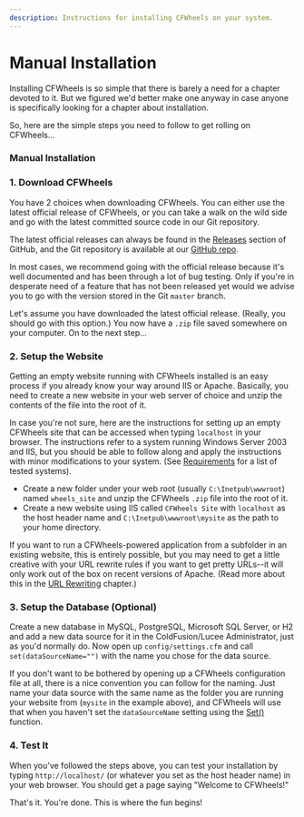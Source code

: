 ```yaml
---
description: Instructions for installing CFWheels on your system.
---
```


# Manual Installation

Installing CFWheels is so simple that there is barely a need for a chapter devoted to it. But we figured we'd better make one anyway in case anyone is specifically looking for a chapter about installation.

So, here are the simple steps you need to follow to get rolling on CFWheels...

### Manual Installation

### 1. Download CFWheels

You have 2 choices when downloading CFWheels. You can either use the latest official release of CFWheels, or you can take a walk on the wild side and go with the latest committed source code in our Git repository.

The latest official releases can always be found in the [Releases](https://github.com/cfwheels/cfwheels/releases) section of GitHub, and the Git repository is available at our [GitHub repo](https://github.com/cfwheels/cfwheels).

In most cases, we recommend going with the official release because it's well documented and has been through a lot of bug testing. Only if you're in desperate need of a feature that has not been released yet would we advise you to go with the version stored in the Git `master` branch.

Let's assume you have downloaded the latest official release. (Really, you should go with this option.) You now have a `.zip` file saved somewhere on your computer. On to the next step...

### 2. Setup the Website

Getting an empty website running with CFWheels installed is an easy process if you already know your way around IIS or Apache. Basically, you need to create a new website in your web server of choice and unzip the contents of the file into the root of it.

In case you're not sure, here are the instructions for setting up an empty CFWheels site that can be accessed when typing `localhost` in your browser. The instructions refer to a system running Windows Server 2003 and IIS, but you should be able to follow along and apply the instructions with minor modifications to your system. (See [Requirements](https://guides.cfwheels.org/cfwheels-guides/introduction/requirements) for a list of tested systems).

* Create a new folder under your web root (usually `C:\Inetpub\wwwroot`) named `wheels_site` and unzip the CFWheels `.zip` file into the root of it.
* Create a new website using IIS called `CFWheels Site` with `localhost` as the host header name and `C:\Inetpub\wwwroot\mysite` as the path to your home directory.

If you want to run a CFWheels-powered application from a subfolder in an existing website, this is entirely possible, but you may need to get a little creative with your URL rewrite rules if you want to get pretty URLs--it will only work out of the box on recent versions of Apache. (Read more about this in the [URL Rewriting](https://guides.cfwheels.org/cfwheels-guides/handling-requests-with-controllers/url-rewriting) chapter.)

### 3. Setup the Database (Optional)

Create a new database in MySQL, PostgreSQL, Microsoft SQL Server, or H2 and add a new data source for it in the ColdFusion/Lucee Administrator, just as you'd normally do. Now open up `config/settings.cfm` and call `set(dataSourceName="")` with the name you chose for the data source.

If you don't want to be bothered by opening up a CFWheels configuration file at all, there is a nice convention you can follow for the naming. Just name your data source with the same name as the folder you are running your website from (`mysite` in the example above), and CFWheels will use that when you haven't set the `dataSourceName` setting using the [Set()](https://guides.cfwheels.org/docs/set) function.

### 4. Test It

When you've followed the steps above, you can test your installation by typing `http://localhost/` (or whatever you set as the host header name) in your web browser. You should get a page saying "Welcome to CFWheels!"

That's it. You're done. This is where the fun begins!
